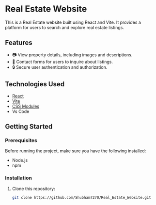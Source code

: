 # Real Estate Website

This is a Real Estate website built using React and Vite. It provides a platform for users to search and explore real estate listings.

## Features

- 📷 View property details, including images and descriptions.
- 💼 Contact forms for users to inquire about listings.
- 🔒 Secure user authentication and authorization.

## Technologies Used

- [React](https://reactjs.org/)
- [Vite](https://vitejs.dev/)
- [CSS Modules](https://github.com/css-modules/css-modules)
- Vs Code
  

## Getting Started

### Prerequisites

Before running the project, make sure you have the following installed:

- Node.js 
- npm 

### Installation

1. Clone this repository:

   ```bash
   git clone https://github.com/Shubham7270/Real_Estate_Website.git
